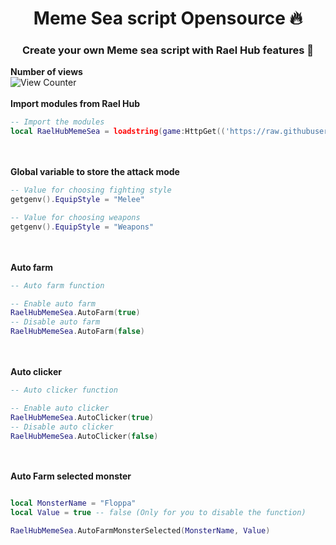 <h1 align="center">Meme Sea script Opensource 🔥</h1>
<h3 align="center">Create your own Meme sea script with Rael Hub features 🗿</h3>

<strong>Number of views</strong>
<br>
![View Counter](https://hits.dwyl.com/Laelmano24/Meme-Sea-Script.svg?style=flat-square)
<br></br>
<strong>Import modules from Rael Hub</strong>
<br>
```lua
-- Import the modules
local RaelHubMemeSea = loadstring(game:HttpGet(('https://raw.githubusercontent.com/Laelmano24/Meme-Sea-Script/refs/heads/main/Modules.lua')))()
```
<br></br>
<strong>Global variable to store the attack mode</strong>
```lua
-- Value for choosing fighting style
getgenv().EquipStyle = "Melee"

-- Value for choosing weapons
getgenv().EquipStyle = "Weapons"
```
<br></br>
<strong>Auto farm</strong>
```lua
-- Auto farm function

-- Enable auto farm
RaelHubMemeSea.AutoFarm(true)
-- Disable auto farm
RaelHubMemeSea.AutoFarm(false)
```
<br></br>
<strong>Auto clicker</strong>
```lua
-- Auto clicker function

-- Enable auto clicker
RaelHubMemeSea.AutoClicker(true)
-- Disable auto clicker
RaelHubMemeSea.AutoClicker(false)
```
<br></br>
<strong>Auto Farm selected monster</strong>
```lua

local MonsterName = "Floppa"
local Value = true -- false (Only for you to disable the function)

RaelHubMemeSea.AutoFarmMonsterSelected(MonsterName, Value)
```